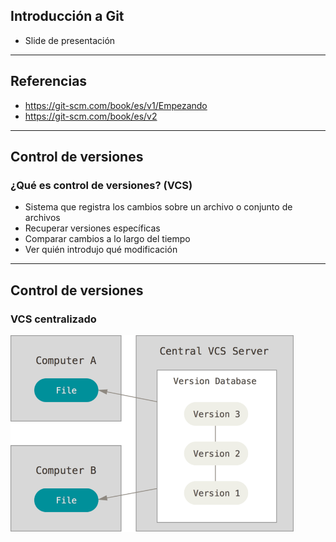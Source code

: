 ## Introducción a Git
- Slide de presentación

---

## Referencias

- https://git-scm.com/book/es/v1/Empezando
- https://git-scm.com/book/es/v2

---

## Control de versiones
### ¿Qué es control de versiones? (VCS)

- Sistema que registra los cambios sobre un archivo o conjunto de archivos
- Recuperar versiones específicas
- Comparar cambios a lo largo del tiempo
- Ver quién introdujo qué modificación

---

## Control de versiones
### VCS centralizado

<img src="img/centralized.png" width="90%">
